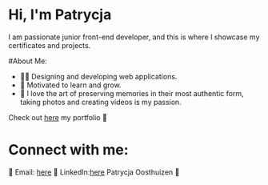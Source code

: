 # Hi, I'm Patrycja

I am passionate junior front-end developer, and this is where I showcase my certificates and projects.

#About Me:
*  👩‍💻 Designing and developing web applications.
*  🔭 Motivated to learn and grow.
*  📸 I love the art of preserving memories in their most authentic form, taking photos and creating videos is my passion.

Check out [here](https://portfolio-patrycja-oosthuizen.netlify.app/) my portfolio 👀

# Connect with me:
📧 Email: [here](oosthuizen.code@gmail.com)
💼 LinkedIn:[here](https://www.linkedin.com/in/patrycja-oosthuizen/) Patrycja Oosthuizen 👀
